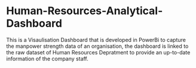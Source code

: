 # Human-Resources-Analytical-Dashboard
This is a Visaulisation Dashboard that is developed in PowerBi to capture the manpower strength data of an organisation, the dashboard is linked to the raw dataset of Human Resources Depratment to provide an up-to-date information of the company staff.
